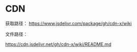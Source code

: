 # CDN

获取路径： https://www.jsdelivr.com/package/gh/cdn-x/wiki

文件路径：

https://cdn.jsdelivr.net/gh/cdn-x/wiki/README.md

